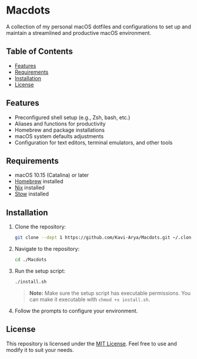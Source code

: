 # Macdots

A collection of my personal macOS dotfiles and configurations to set up and maintain a streamlined and productive macOS environment.

## Table of Contents

- [Features](#features)
- [Requirements](#requirements)
- [Installation](#installation)
- [License](#license)

## Features

- Preconfigured shell setup (e.g., Zsh, bash, etc.)
- Aliases and functions for productivity
- Homebrew and package installations
- macOS system defaults adjustments
- Configuration for text editors, terminal emulators, and other tools

## Requirements

- macOS 10.15 (Catalina) or later
- [Homebrew](https://brew.sh/) installed
- [Nix](https://nixos.org/) installed
- [Stow](https://www.gnu.org/software/stow/) installed

## Installation

1. Clone the repository:

   ```bash
   git clone --dept 1 https://github.com/Kavi-Arya/Macdots.git ~/.clones/Macdotes.git
   ```

2. Navigate to the repository:

   ```bash
   cd ./Macdots
   ```

3. Run the setup script:

   ```bash
   ./install.sh
   ```

   > **Note:** Make sure the setup script has executable permissions. You can make it executable with `chmod +x install.sh`.

4. Follow the prompts to configure your environment.

## License

This repository is licensed under the [MIT License](LICENSE). Feel free to use and modify it to suit your needs.

